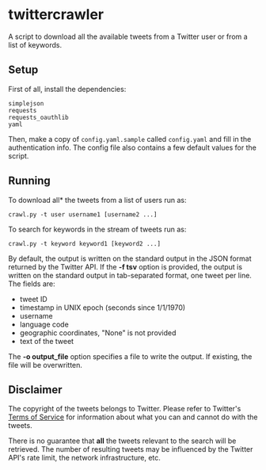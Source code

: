 # twittercrawler 

A script to download all the available tweets from a
Twitter user or from a list of keywords.

## Setup

First of all, install the dependencies:

    simplejson
    requests
    requests_oauthlib
    yaml

Then, make a copy of `config.yaml.sample` called `config.yaml` and fill in the
authentication info. The config file also contains a few default values for the
script.

## Running

To download all* the tweets from a list of users run as:

    crawl.py -t user username1 [username2 ...]

To search for keywords in the stream of tweets run as:

    crawl.py -t keyword keyword1 [keyword2 ...]

By default, the output is written on the standard output in the JSON
format returned by the Twitter API. If the **-f tsv** option is
provided, the output is written on the standard output in
tab-separated format, one tweet per line. The fields are:

- tweet ID
- timestamp in UNIX epoch (seconds since 1/1/1970)
- username
- language code
- geographic coordinates, "None" is not provided
- text of the tweet

The **-o output_file** option specifies a file to write the output. If
existing, the file will be overwritten.

## Disclaimer

The copyright of the tweets belongs to Twitter. Please refer to
Twitter's [Terms of Service](https://twitter.com/tos?lang=en) for
information about what you can and cannot do with the tweets.

There is no guarantee that **all** the tweets relevant to the search
will be retrieved. The number of resulting tweets may be influenced by
the Twitter API's rate limit, the network infrastructure, etc.
